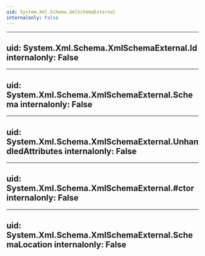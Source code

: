 ```yaml
---
uid: System.Xml.Schema.XmlSchemaExternal
internalonly: False
---
```


---
uid: System.Xml.Schema.XmlSchemaExternal.Id
internalonly: False
---

---
uid: System.Xml.Schema.XmlSchemaExternal.Schema
internalonly: False
---

---
uid: System.Xml.Schema.XmlSchemaExternal.UnhandledAttributes
internalonly: False
---

---
uid: System.Xml.Schema.XmlSchemaExternal.#ctor
internalonly: False
---

---
uid: System.Xml.Schema.XmlSchemaExternal.SchemaLocation
internalonly: False
---
